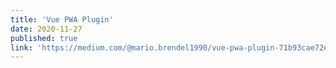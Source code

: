 ```yaml
---
title: 'Vue PWA Plugin'
date: 2020-11-27
published: true
link: 'https://medium.com/@mario.brendel1990/vue-pwa-plugin-71b93cae72ec'
---
```

